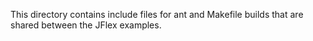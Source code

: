 <!--
  Copyright 2020, Gerwin Klein, Régis Décamps, Steve Rowe
  SPDX-License-Identifier: CC-BY-SA-4.0
-->

This directory contains include files for ant and Makefile builds that are
shared between the JFlex examples.
